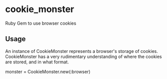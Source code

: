 cookie_monster
==============

Ruby Gem to use browser cookies

Usage
-----

An instance of CookieMonster represents a browser's storage of
cookies.  CookieMonster has a very rudimentary understanding of where
the cookies are stored, and in what format.

monster = CookieMonster.new(:browser)
